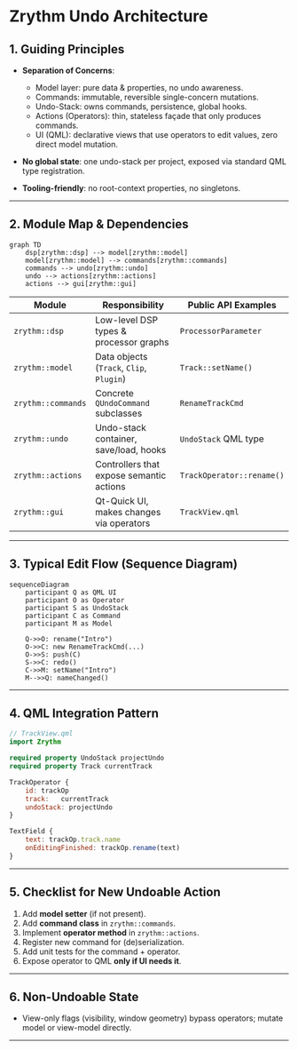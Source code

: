 <!---
SPDX-FileCopyrightText: © 2025 Alexandros Theodotou <alex@zrythm.org>
SPDX-License-Identifier: FSFAP
-->

# Zrythm Undo Architecture

## 1. Guiding Principles
- **Separation of Concerns**:
  - Model layer: pure data & properties, no undo awareness.
  - Commands: immutable, reversible single-concern mutations.
  - Undo-Stack: owns commands, persistence, global hooks.
  - Actions (Operators): thin, stateless façade that only produces commands.
  - UI (QML): declarative views that use operators to edit values, zero direct model mutation.

- **No global state**: one undo-stack per project, exposed via standard QML type registration.

- **Tooling-friendly**: no root-context properties, no singletons.

---

## 2. Module Map & Dependencies
```mermaid
graph TD
    dsp[zrythm::dsp] --> model[zrythm::model]
    model[zrythm::model] --> commands[zrythm::commands]
    commands --> undo[zrythm::undo]
    undo --> actions[zrythm::actions]
    actions --> gui[zrythm::gui]
```

| Module        | Responsibility                                | Public API Examples |
|---------------|-----------------------------------------------|---------------------|
| `zrythm::dsp`    | Low-level DSP types & processor graphs        | `ProcessorParameter` |
| `zrythm::model`  | Data objects (`Track`, `Clip`, `Plugin`)      | `Track::setName()`  |
| `zrythm::commands` | Concrete `QUndoCommand` subclasses          | `RenameTrackCmd`    |
| `zrythm::undo`   | Undo-stack container, save/load, hooks        | `UndoStack` QML type|
| `zrythm::actions` | Controllers that expose semantic actions   | `TrackOperator::rename()` |
| `zrythm::gui`    | Qt-Quick UI, makes changes via operators      | `TrackView.qml`     |

---

## 3. Typical Edit Flow (Sequence Diagram)
```mermaid
sequenceDiagram
    participant Q as QML UI
    participant O as Operator
    participant S as UndoStack
    participant C as Command
    participant M as Model

    Q->>O: rename("Intro")
    O->>C: new RenameTrackCmd(...)
    O->>S: push(C)
    S->>C: redo()
    C->>M: setName("Intro")
    M-->>Q: nameChanged()
```

---

## 4. QML Integration Pattern
```qml
// TrackView.qml
import Zrythm

required property UndoStack projectUndo
required property Track currentTrack

TrackOperator {
    id: trackOp
    track:   currentTrack
    undoStack: projectUndo
}

TextField {
    text: trackOp.track.name
    onEditingFinished: trackOp.rename(text)
}
```

---

## 5. Checklist for New Undoable Action
1. Add **model setter** (if not present).
2. Add **command class** in `zrythm::commands`.
3. Implement **operator method** in `zrythm::actions`.
4. Register new command for (de)serialization.
5. Add unit tests for the command + operator.
6. Expose operator to QML **only if UI needs it**.

---

## 6. Non-Undoable State
- View-only flags (visibility, window geometry) bypass operators; mutate model or view-model directly.

---
